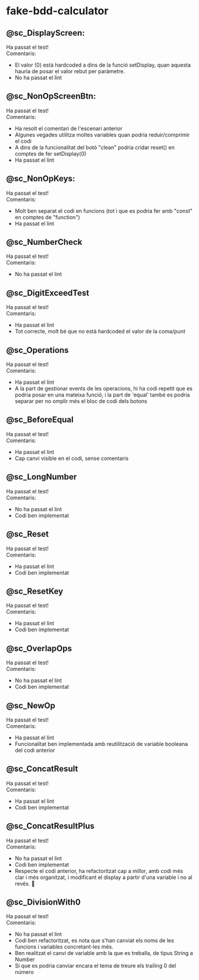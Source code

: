 # fake-bdd-calculator

## @sc_DisplayScreen:   
 Ha passat el test!  
Comentaris: 
* El valor (0) està hardcoded a dins de la funció setDisplay, quan aquesta hauria de posar el valor rebut per paràmetre.
* No ha passat el lint 

## @sc_NonOpScreenBtn:   
 Ha passat el test!  
Comentaris: 
* Ha resolt el comentari de l'escenari anterior
* Algunes vegades utilitza moltes variables quan podria reduir/comprimir el codi
* A dins de la funcionalitat del botó "clean" podria cridar reset() en comptes de fer setDisplay(0)
* Ha passat el lint 

## @sc_NonOpKeys:
Ha passat el test!  
Comentaris:
* Molt ben separat el codi en funcions (tot i que es podria fer amb "const" en comptes de "function")
* Ha passat el lint

## @sc_NumberCheck
Ha passat el test!  
Comentaris:
* No ha passat el lint


## @sc_DigitExceedTest
Ha passat el test!  
Comentaris:
* Ha passat el lint
* Tot correcte, molt bé que no està hardcoded el valor de la coma/punt


## @sc_Operations
Ha passat el test!  
Comentaris:
* Ha passat el lint
* A la part de gestionar events de les operacions, hi ha codi repetit que es podria posar en una mateixa funció, i la part de 'equal' també es podria separar per no omplir més el bloc de codi dels botons


## @sc_BeforeEqual
Ha passat el test!  
Comentaris:
* Ha passat el lint
* Cap canvi visible en el codi, sense comentaris

## @sc_LongNumber
Ha passat el test!  
Comentaris:
* No ha passat el lint
* Codi ben implementat

## @sc_Reset
Ha passat el test!  
Comentaris:
* Ha passat el lint
* Codi ben implementat

## @sc_ResetKey
Ha passat el test!  
Comentaris:
* Ha passat el lint
* Codi ben implementat


## @sc_OverlapOps
Ha passat el test!  
Comentaris:
* No ha passat el lint
* Codi ben implementat

## @sc_NewOp
Ha passat el test!  
Comentaris:
* Ha passat el lint
* Funcionalitat ben implementada amb reutilització de variable booleana del codi anterior

## @sc_ConcatResult
Ha passat el test!  
Comentaris:
* Ha passat el lint
* Codi ben implementat

## @sc_ConcatResultPlus
Ha passat el test!  
Comentaris: 
* No ha passat el lint
* Codi ben implementat
* Respecte el codi anterior, ha refactoritzat cap a millor, amb codi més clar i més organitzat, i modificant el display a partir d'una variable i no al revés. 👏

## @sc_DivisionWith0
Ha passat el test!  
Comentaris:
* No ha passat el lint
* Codi ben refactoritzat, es nota que s'han canviat els noms de les funcions i variables concretant-les més. 
* Ben realitzat el canvi de variable amb la que es treballa, de tipus String a Number
* Sí que es podria canviar encara el tema de treure els trailing 0 del número